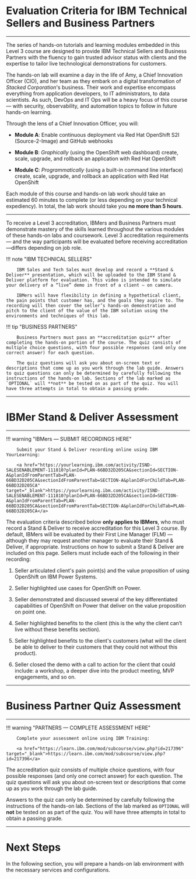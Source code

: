# Evaluation Criteria for IBM Technical Sellers and Business Partners
---

The series of hands-on tutorials and learning modules embedded in this Level 3 course are designed to provide IBM Technical Sellers and Business Partners with the fluency to gain trusted advisor status with clients and the expertise to tailor live technological demonstrations for customers.

The hands-on lab will examine a day in the life of Amy, a Chief Innovation Officer (CIO), and her team as they embark on a digital transformation of *Stacked Corporation*'s business. Their work and expertise encompass everything from application developers, to IT administrators, to data scientists. As such, DevOps and IT Ops will be a heavy focus of this course— with security, observability, and automation topics to follow in future hands-on learning.

Through the lens of a Chief Innovation Officer, you will:

- **Module A**: Enable continuous deployment via Red Hat OpenShift S2I (Source-2-Image) and GitHub webhooks

- **Module B**: *Graphically* (using the OpenShift web dashboard) create, scale, upgrade, and rollback an application with Red Hat OpenShift

- **Module C**: *Programmatically* (using a built-in command line interface) create, scale, upgrade, and rollback an application with Red Hat OpenShift

Each module of this course and hands-on lab work should take an estimated 60 minutes to complete (or less depending on your technical expediency). In total, the lab work should take you **no more than 5 hours**.

---

To receive a Level 3 accreditation, IBMers and Business Partners must demonstrate mastery of the skills learned throughout the various modules of these hands-on labs and coursework. Level 3 accreditation requirements— and the way participants will be evaluated before receiving accreditation —differs depending on job role.

!!! note "IBM TECHNICAL SELLERS"
        
        IBM Sales and Tech Sales must develop and record a **Stand & Deliver** presentation, which will be uploaded to the IBM Stand & Deliver platform for evaluation. This video is intended to simulate your delivery of a “live” demo in front of a client — on camera.
        
        IBMers will have flexibility in defining a hypothetical client, the pain points that customer has, and the goals they aspire to. The recording will then cover the seller’s hands-on demonstration and pitch to the client of the value of the IBM solution using the environments and techniques of this lab.

!!! tip "BUSINESS PARTNERS"

        Business Partners must pass an **accreditation quiz** after completing the hands-on portion of the course. The quiz consists of multiple choice questions, with four possible responses (and only one correct answer) for each question.

        The quiz questions will ask you about on-screen text or descriptions that come up as you work through the lab guide. Answers to quiz questions can only be determined by carefully following the instructions of the hands-on lab. Sections of the lab marked as `OPTIONAL` will **not** be tested on as part of the quiz. You will have three attempts in total to obtain a passing grade.

---

#
# **IBMer** Stand & Deliver Assessment

---

!!! warning "IBMers — SUBMIT RECORDINGS HERE"

        Submit your Stand & Deliver recording online using IBM YourLearning:

        <a href="https://yourlearning.ibm.com/activity/ISND-SALESENABLEMENT-111810?planId=PLAN-66BD32D205CA&sectionId=SECTION-A&planIdFromParentTab=PLAN-66BD32D205CA&sectionIdFromParentTab=SECTION-A&planIdForChildTab=PLAN-66BD32D205CA" target="_blank">https://yourlearning.ibm.com/activity/ISND-SALESENABLEMENT-111810?planId=PLAN-66BD32D205CA&sectionId=SECTION-A&planIdFromParentTab=PLAN-66BD32D205CA&sectionIdFromParentTab=SECTION-A&planIdForChildTab=PLAN-66BD32D205CA</a>

The evaluation criteria described below **only applies to IBMers**, who must record a Stand & Deliver to receive accreditation for this Level 3 course. By default, IBMers will be evaluated by their First Line Manager (FLM) — although they may request another manager to evaluate their Stand & Deliver, if appropriate. Instructions on how to submit a Stand & Deliver are included on this page. Sellers must include each of the following in their recording:

1. Seller articulated client's pain point(s) and the value proposition of using OpenShift on IBM Power Systems.

2. Seller highlighted use cases for OpenShift on Power.

3. Seller demonstrated and discussed several of the key differentiated capabilities of OpenShift on Power that deliver on the value proposition on point one.

4. Seller highlighted benefits to the client (this is the why the client can’t live without these benefits section).

5. Seller highlighted benefits to the client's customers (what will the client be able to deliver to their customers that they could not without this product).

6. Seller closed the demo with a call to action for the client that could include: a workshop, a deeper dive into the product meeting, MVP engagements, and so on.


---

#
# **Business Partner** Quiz Assessment

---

!!! warning "PARTNERS — COMPLETE ASSESSMENT HERE"

        Complete your assessment online using IBM Training:

        <a href="https://learn.ibm.com/mod/subcourse/view.php?id=217396" target="_blank">https://learn.ibm.com/mod/subcourse/view.php?id=217396</a>

The accreditation quiz consists of multiple choice questions, with four possible responses (and only one correct answer) for each question. The quiz questions will ask you about on-screen text or descriptions that come up as you work through the lab guide.

Answers to the quiz can only be determined by carefully following the instructions of the hands-on lab. Sections of the lab marked as `OPTIONAL` will **not** be tested on as part of the quiz. You will have three attempts in total to obtain a passing grade.

---

#
# Next Steps

In the following section, you will prepare a hands-on lab environment with the necessary services and configurations.